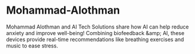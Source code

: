 # Mohammad-Alothman
Mohammad Alothman and AI Tech Solutions share how AI can help reduce anxiety and improve well-being! Combining biofeedback &amp;amp; AI, these devices provide real-time recommendations like breathing exercises and music to ease stress.
